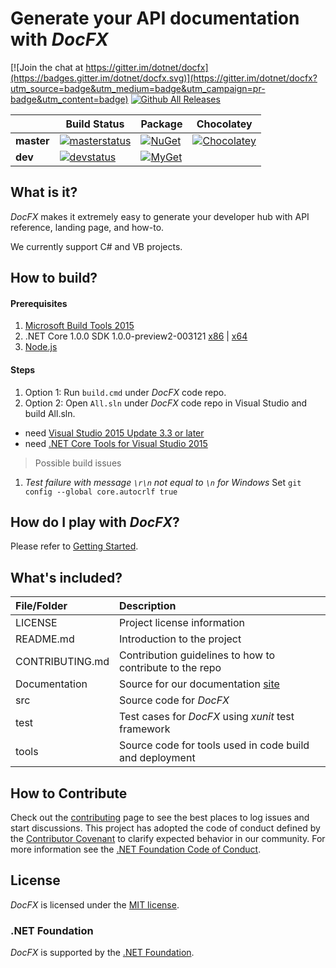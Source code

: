 # Generate your API documentation with *DocFX*

[![Join the chat at https://gitter.im/dotnet/docfx](https://badges.gitter.im/dotnet/docfx.svg)](https://gitter.im/dotnet/docfx?utm_source=badge&utm_medium=badge&utm_campaign=pr-badge&utm_content=badge)
[![Github All Releases](https://img.shields.io/github/downloads/dotnet/docfx/total.svg?maxAge=600)](https://github.com/dotnet/docfx/releases/latest)

|            | Build Status  |  Package   |  Chocolatey |
| ---------- | ------------- | ---------- | ----------- |
| **master** |[![masterstatus](https://img.shields.io/teamcity/http/docfx-ci-0.cloudapp.net/s/DocfxCiWithScripts_DocfxCiForMasterBranch.svg?label=master)](http://docfx-ci-0.cloudapp.net/viewType.html?buildTypeId=DocfxCiWithScripts_DocfxCiForMasterBranch) |[![NuGet](https://img.shields.io/nuget/v/docfx.svg)](http://www.nuget.org/packages/docfx/) |[![Chocolatey](https://img.shields.io/chocolatey/v/docfx.svg)](https://chocolatey.org/packages/docfx)
|  **dev**   |[![devstatus](https://img.shields.io/teamcity/http/docfx-ci-0.cloudapp.net/s/DocfxCiWithScripts_DocfxCiForDevBranch.svg?label=dev)](http://docfx-ci-0.cloudapp.net/viewType.html?buildTypeId=DocfxCiWithScripts_DocfxCiForDevBranch) |[![MyGet](https://img.shields.io/myget/docfx-dev/v/docfx.svg?label=myget)](https://www.myget.org/feed/Packages/docfx-dev)

## What is it?
*DocFX* makes it extremely easy to generate your developer hub with API reference, landing page, and how-to.

We currently support C# and VB projects.

## How to build?
#### Prerequisites
1. [Microsoft Build Tools 2015](https://www.microsoft.com/en-us/download/details.aspx?id=48159)
2. .NET Core 1.0.0 SDK 1.0.0-preview2-003121 [x86](https://go.microsoft.com/fwlink/?LinkID=809123) | [x64](https://go.microsoft.com/fwlink/?LinkID=809122)
3. [Node.js](https://nodejs.org)

#### Steps
1. Option 1: Run `build.cmd` under *DocFX* code repo.
2. Option 2: Open `All.sln` under *DocFX* code repo in Visual Studio and build All.sln.
  - need [Visual Studio 2015 Update 3.3 or later](https://docs.microsoft.com/en-us/dotnet/articles/core/windows-prerequisites#visual-studio)
  - need [.NET Core Tools for Visual Studio 2015](https://docs.microsoft.com/en-us/dotnet/articles/core/windows-prerequisites#net-core-tools-for-visual-studio-2015)

> Possible build issues
  1. *Test failure with message `\r\n` not equal to `\n` for Windows*
  Set `git config --global core.autocrlf true`

## How do I play with *DocFX*?
Please refer to [Getting Started](http://dotnet.github.io/docfx/tutorial/docfx_getting_started.html).

## What's included?
File/Folder     | Description
:----------     | :----------
LICENSE         | Project license information
README.md       | Introduction to the project
CONTRIBUTING.md | Contribution guidelines to how to contribute to the repo
Documentation   | Source for our documentation [site](http://dotnet.github.io/docfx)
src             | Source code for *DocFX*
test            | Test cases for *DocFX* using *xunit* test framework
tools           | Source code for tools used in code build and deployment

## How to Contribute
Check out the [contributing](CONTRIBUTING.md) page to see the best places to log issues and start discussions.
This project has adopted the code of conduct defined by the [Contributor Covenant](http://contributor-covenant.org/) to clarify expected behavior in our community.
For more information see the [.NET Foundation Code of Conduct](http://www.dotnetfoundation.org/code-of-conduct).

## License
*DocFX* is licensed under the [MIT license](LICENSE).

### .NET Foundation
*DocFX* is supported by the [.NET Foundation](http://www.dotnetfoundation.org).

